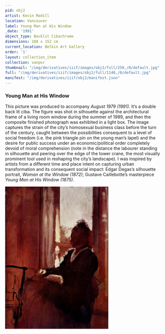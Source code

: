 ```yaml
---
pid: obj2
artist: Kevin Madill
location: Vancouver
label: Young Man at His Window
_date: '1991'
object_type: Backlit Cibachrome
dimensions: 188 x 152 cm
current_location: Belkin Art Gallery
order: '1'
layout: collection_item
collection: vanpor
thumbnail: "/img/derivatives/iiif/images/obj2/full/250,/0/default.jpg"
full: "/img/derivatives/iiif/images/obj2/full/1140,/0/default.jpg"
manifest: "/img/derivatives/iiif/obj2/manifest.json"
---
```


### Young Man at His Window

This picture was produced to accompany *August 1979 (1991)*. It’s a double back lit ciba. The figure was shot in silhouette against the architectural frame of a living room window during the summer of 1989, and then the composite finished photograph was exhibited in a light box. The image captures the strain of the city’s homosexual business class before the turn of the century, caught between the possibilities consequent to a level of social freedom (i.e. the pink triangle pin on the young man’s lapel) and the desire for public success under an economic/political order completely devoid of moral comprehension (note in the distance the labourer standing in silhouette and peering over the edge of the tower crane, the most visually prominent tool used in reshaping the city’s landscape). I was inspired by artists from a different time and place intent on capturing urban transformation and its consequent social impact: Edgar Degas’s silhouette portrait, *Woman at the Window (1872)*; Gustave Caillebotte’s masterpiece *Young Man at His Window (1875)*.

<img src="img/SupportImages/DegasWindow.png" alt="Edgar Degas, Woman at a Window, 1872, Oil on board, 61.3 x 45.9 cm, Courtauld Gallery, London, UK" width="335.38" height="461.54"> 
